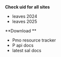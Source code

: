 **Check uid for all sites**
- leaves 2024
- leaves 2025

**Download **
- Pmo resource tracker 
- P api docs
- latest sal docs
